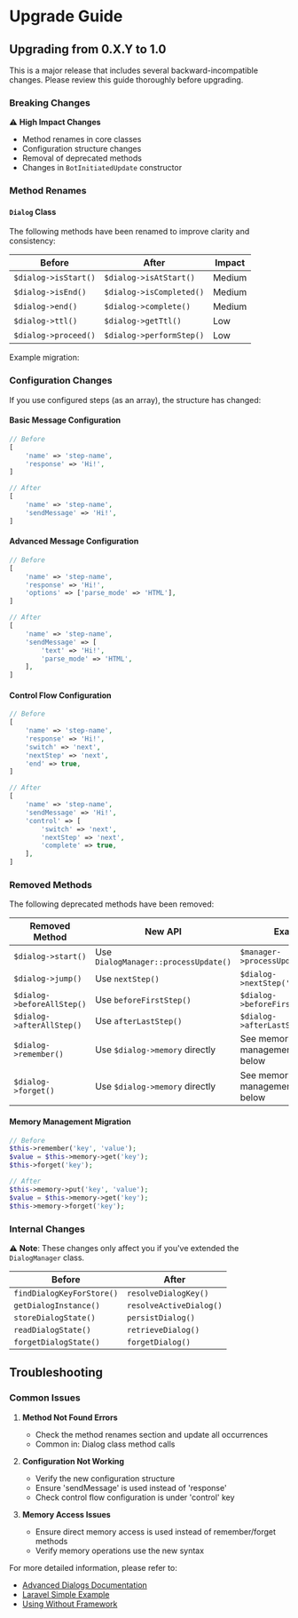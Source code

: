 # Upgrade Guide

## Upgrading from 0.X.Y to 1.0

This is a major release that includes several backward-incompatible changes. Please review this guide thoroughly before
upgrading.

### Breaking Changes

⚠️ **High Impact Changes**

- Method renames in core classes
- Configuration structure changes
- Removal of deprecated methods
- Changes in `BotInitiatedUpdate` constructor

### Method Renames

#### `Dialog` Class

The following methods have been renamed to improve clarity and consistency:

| Before               | After                    | Impact |
|----------------------|--------------------------|--------|
| `$dialog->isStart()` | `$dialog->isAtStart()`   | Medium |
| `$dialog->isEnd()`   | `$dialog->isCompleted()` | Medium |
| `$dialog->end()`     | `$dialog->complete()`    | Medium |
| `$dialog->ttl()`     | `$dialog->getTtl()`      | Low    |
| `$dialog->proceed()` | `$dialog->performStep()` | Low    |

Example migration:

### Configuration Changes

If you use configured steps (as an array), the structure has changed:

#### Basic Message Configuration

```php
// Before
[
    'name' => 'step-name',
    'response' => 'Hi!',
]

// After
[
    'name' => 'step-name',
    'sendMessage' => 'Hi!',
]
```

#### Advanced Message Configuration

```php
// Before
[
    'name' => 'step-name',
    'response' => 'Hi!',
    'options' => ['parse_mode' => 'HTML'],
]

// After
[
    'name' => 'step-name',
    'sendMessage' => [
        'text' => 'Hi!',
        'parse_mode' => 'HTML',
    ],
]
```

#### Control Flow Configuration

```php
// Before
[
    'name' => 'step-name',
    'response' => 'Hi!',
    'switch' => 'next',
    'nextStep' => 'next',
    'end' => true,
]

// After
[
    'name' => 'step-name',
    'sendMessage' => 'Hi!',
    'control' => [
        'switch' => 'next',
        'nextStep' => 'next',
        'complete' => true,
    ],
]
```

### Removed Methods

The following deprecated methods have been removed:

| Removed Method             | New API                              | Example                             |
|----------------------------|--------------------------------------|-------------------------------------|
| `$dialog->start()`         | Use `DialogManager::processUpdate()` | `$manager->processUpdate($update)`  |
| `$dialog->jump()`          | Use `nextStep()`                     | `$dialog->nextStep('step-name')`    |
| `$dialog->beforeAllStep()` | Use `beforeFirstStep()`              | `$dialog->beforeFirstStep()`        |
| `$dialog->afterAllStep()`  | Use `afterLastStep()`                | `$dialog->afterLastStep()`          |
| `$dialog->remember()`      | Use `$dialog->memory` directly       | See memory management example below |
| `$dialog->forget()`        | Use `$dialog->memory` directly       | See memory management example below |

#### Memory Management Migration

```php
// Before
$this->remember('key', 'value');
$value = $this->memory->get('key');
$this->forget('key');

// After
$this->memory->put('key', 'value');
$value = $this->memory->get('key');
$this->memory->forget('key');
```

### Internal Changes

⚠️ **Note**: These changes only affect you if you've extended the `DialogManager` class.

| Before                    | After                   |
|---------------------------|-------------------------|
| `findDialogKeyForStore()` | `resolveDialogKey()`    |
| `getDialogInstance()`     | `resolveActiveDialog()` |
| `storeDialogState()`      | `persistDialog()`       |
| `readDialogState()`       | `retrieveDialog()`      |
| `forgetDialogState()`     | `forgetDialog()`        |

## Troubleshooting

### Common Issues

1. **Method Not Found Errors**
    - Check the method renames section and update all occurrences
    - Common in: Dialog class method calls

2. **Configuration Not Working**
    - Verify the new configuration structure
    - Ensure 'sendMessage' is used instead of 'response'
    - Check control flow configuration is under 'control' key

3. **Memory Access Issues**
    - Ensure direct memory access is used instead of remember/forget methods
    - Verify memory operations use the new syntax

For more detailed information, please refer to:

- [Advanced Dialogs Documentation](docs/advanced-dialogs.md)
- [Laravel Simple Example](docs/laravel-simple-example.md)
- [Using Without Framework](docs/using-without-framework.md)
